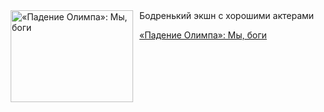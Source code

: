 <!--2025-05-26 10:15:43-->
<div class="yb">
  <div class="rss kino_kino"><a href="https://www.kino-teatr.ru/kino/art/tv/2893/" title="«Падение Олимпа»: Мы, боги"><img src="https://www.kino-teatr.ru/art/3/9/2893/poster.jpg" width="196" height="147" align="left" hspace="5" style="margin: 0px 10px 0px 5px" alt="«Падение Олимпа»: Мы, боги"/></a>Бодренький экшн с хорошими актерами <p class="titl"><a href="https://www.kino-teatr.ru/kino/art/tv/2893/">«Падение Олимпа»: Мы, боги</a></p></div>
</div>
